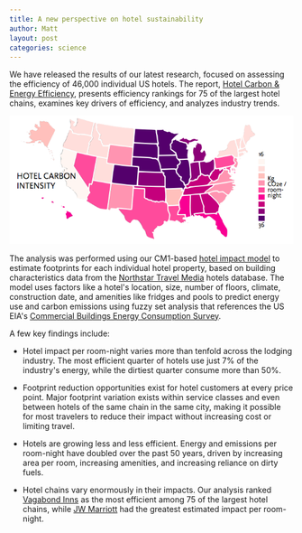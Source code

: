 ```yaml
---
title: A new perspective on hotel sustainability
author: Matt
layout: post
categories: science
---
```


We have released the results of our latest research, focused on assessing the efficiency of 46,000 individual US hotels. The report, [Hotel Carbon & Energy Efficiency](http://brighterplanet.com/research), presents efficiency rankings for 75 of the largest hotel chains, examines key drivers of efficiency, and analyzes industry trends.

![Average hotel emissions intensity by state](/images/2012-04-26-a-new-perspective-on-hotel-sustainability/map.png)

<!-- more start -->

The analysis was performed using our CM1-based [hotel impact model](http://impact.brighterplanet.com/models/lodging) to estimate footprints for each individual hotel property, based on building characteristics data from the [Northstar Travel Media](http://www.northstartravelmedia.com/) hotels database. The model uses factors like a hotel's location, size, number of floors, climate, construction date, and amenities like fridges and pools to predict energy use and carbon emissions using fuzzy set analysis that references the US EIA's [Commercial Buildings Energy Consumption Survey](http://www.eia.gov/emeu/cbecs/cbecs2003/detailed_tables_2003/detailed_tables_2003.html).

A few key findings include:

* Hotel impact per room-night varies more than tenfold across the lodging industry. The most efficient quarter of hotels use just 7% of the industry's energy, while the dirtiest quarter consume more than 50%.

* Footprint reduction opportunities exist for hotel customers at every price point. Major footprint variation exists within service classes and even between hotels of the same chain in the same city, making it possible for most travelers to reduce their impact without increasing cost or limiting travel.

* Hotels are growing less and less efficient. Energy and emissions per room-night have doubled over the past 50 years, driven by increasing area per room, increasing amenities, and increasing reliance on dirty fuels.

* Hotel chains vary enormously in their impacts. Our analysis ranked [Vagabond Inns](http://www.vagabondinn.com/) as the most efficient among 75 of the largest hotel chains, while [JW Marriott](http://www.marriott.com/jw-marriott/travel.mi) had the greatest estimated impact per room-night.

<!-- more end -->
